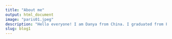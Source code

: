 ```yaml
---
title: "About me"
output: html_document
image: "paris01.jpeg"
description: "Hello everyone! I am Danya from China. I graduated from Fudan University in Shanghai, China. Currently, I am an MFA student at London Business School. This is my portfolio website and I will upload my recent projects and share my life here! Stay tuned!"
slug: blog1
---
```


